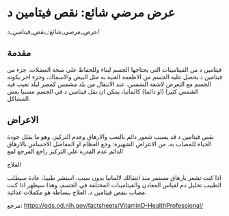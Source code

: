 
# عرض مرضي شائع: نقص فيتامين د
عرض_مرضي_شائع:_نقص_فيتامين_د/


مقدمة
--

فيتامين د من الفيتامينات التي يحتاجها الجسم لبناء وللحفاظ علي صحة
العضلات. جزء من فيتامين د يحصل عليه الجسم من الاطعمة الغنية به مثل البيض
والاسماك، وجزء اخر يكونه الجسم مع التعرض لاشعة الشمس. عند الانتقال من
بلد مشمس كمصر لبلد تغيب فيه الشمس كثيرا (او دائما) كالمانيا، يمكن ان يقل
فيتامين د في الجسم مسببا بعض المشاكل.

الاعراض
-

نقص فيتامين د قد يسبب شعور دائم بالتعب والارهاق وعدم التركيز، وهو ما
يقلل جودة الحياة للمصاب به. من الاعراض الشهيرة: وجع العظام او المفاصل
الاحساس بالارهاق الدائم عدم القدرة علي التركيز راجع المرجع لمع

العلاج


اذا كنت تشعر بارهاق مستمر منذ انتقالك لالمانيا بدون سبب، استشر طبيبا،
عادة سيطلب الطبيب تحليل دم لقياس المعادن والفيتامينات المختلفة في الجسم،
وهذا سيظهر اذا كنت مصاب بنقص فيتامين د. العلاج ببساطة هو مكملات غذائية.

مرجع: <https://ods.od.nih.gov/factsheets/VitaminD-HealthProfessional/>